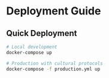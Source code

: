 # Deployment Guide

## Quick Deployment

```bash
# Local development
docker-compose up

# Production with cultural protocols  
docker-compose -f production.yml up

